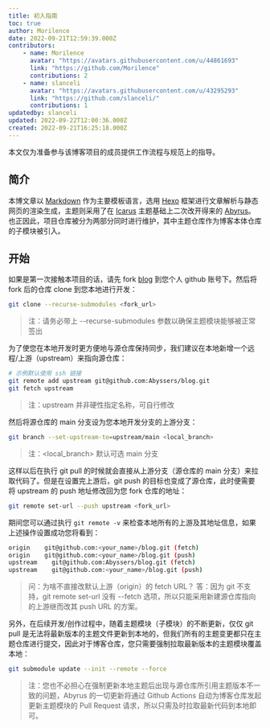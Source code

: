 ```yaml
---
title: 初入指南
toc: true
author: Morilence
date: 2022-09-21T12:59:39.000Z
contributors:
    - name: Morilence
      avatar: "https://avatars.githubusercontent.com/u/44861693"
      link: "https://github.com/Morilence"
      contributions: 2
    - name: slanceli
      avatar: "https://avatars.githubusercontent.com/u/43295293"
      link: "https://github.com/slanceli/"
      contributions: 1
updatedby: slanceli
updated: 2022-09-22T12:00:36.000Z
created: 2022-09-21T16:25:18.000Z
---
```


本文仅为准备参与该博客项目的成员提供工作流程与规范上的指导。

<!-- more -->

## 简介

本博文章以 [Markdown][md_url] 作为主要模板语言，选用 [Hexo][hexo_url] 框架进行文章解析与静态网页的渲染生成，主题则采用了在 [Icarus][icarus_url] 主题基础上二次改开得来的 [Abyrus][abyrus_repo_url]。也正因此，项目仓库被分为两部分同时进行维护，其中主题仓库作为博客本体仓库的子模块被引入。

## 开始

如果是第一次接触本项目的话，请先 fork [blog][blog_repo_url] 到您个人 github 账号下。然后将 fork 后的仓库 clone 到您本地进行开发：

```sh
git clone --recurse-submodules <fork_url>
```

> 注：请务必带上 \-\-recurse-submodules 参数以确保主题模块能够被正常签出

为了使您在本地开发时更方便地与源仓库保持同步，我们建议在本地新增一个远程/上游（upstream）来指向源仓库：

```sh
# 示例默认使用 ssh 链接
git remote add upstream git@github.com:Abyssers/blog.git
git fetch upstream
```

> 注：upstream 并非硬性指定名称，可自行修改

然后将源仓库的 main 分支设为您本地开发分支的上游分支：

```sh
git branch --set-upstream-to=upstream/main <local_branch>
```

> 注：\<local_branch\> 默认可选 main 分支

这样以后在执行 git pull 的时候就会直接从上游分支（源仓库的 main 分支）来拉取代码了。但是在设置完上游后，git push 的目标也变成了源仓库，此时便需要将 upstream 的 push 地址修改回为您 fork 仓库的地址：

```sh
git remote set-url --push upstream <fork_url>
```

期间您可以通过执行 `git remote -v` 来检查本地所有的上游及其地址信息，如果上述操作设置成功您将看到：

```sh
origin    git@github.com:<your_name>/blog.git (fetch)
origin    git@github.com:<your_name>/blog.git (push)
upstream    git@github.com:Abyssers/blog.git (fetch)
upstream    git@github.com:<your_name>/blog.git (push)
```

> 问：为啥不直接改默认上游（origin）的 fetch URL？
> 答：因为 git 不支持，git remote set-url 没有 \-\-fetch 选项，所以只能采用新建源仓库指向的上游继而改其 push URL 的方案。

另外，在后续开发/创作过程中，随着主题模块（子模块）的不断更新，仅仅 git pull 是无法将最新版本的主题文件更新到本地的，但我们所有的主题变更都只在主题仓库进行提交，因此对于博客仓库，您只需要强制拉取最新版本的主题模块覆盖本地：

```sh
git submodule update --init --remote --force
```

> 注：您也不必担心在强制更新本地主题后出现与源仓库所引用主题版本不一致的问题，Abyrus 的一切更新将通过 Github Actions 自动为博客仓库发起更新主题模块的 Pull Request 请求，所以只需及时拉取最新代码到本地即可。

[blog_repo_url]: https://github.com/Abyssers/blog
[abyrus_repo_url]: https://github.com/Abyssers/abyrus
[md_url]: https://daringfireball.net/projects/markdown/
[hexo_url]: https://hexo.io/
[icarus_url]: https://ppoffice.github.io/hexo-theme-icarus/
